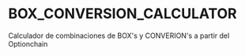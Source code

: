 # BOX_CONVERSION_CALCULATOR
Calculador de combinaciones de BOX's y CONVERION's a partir del Optionchain

